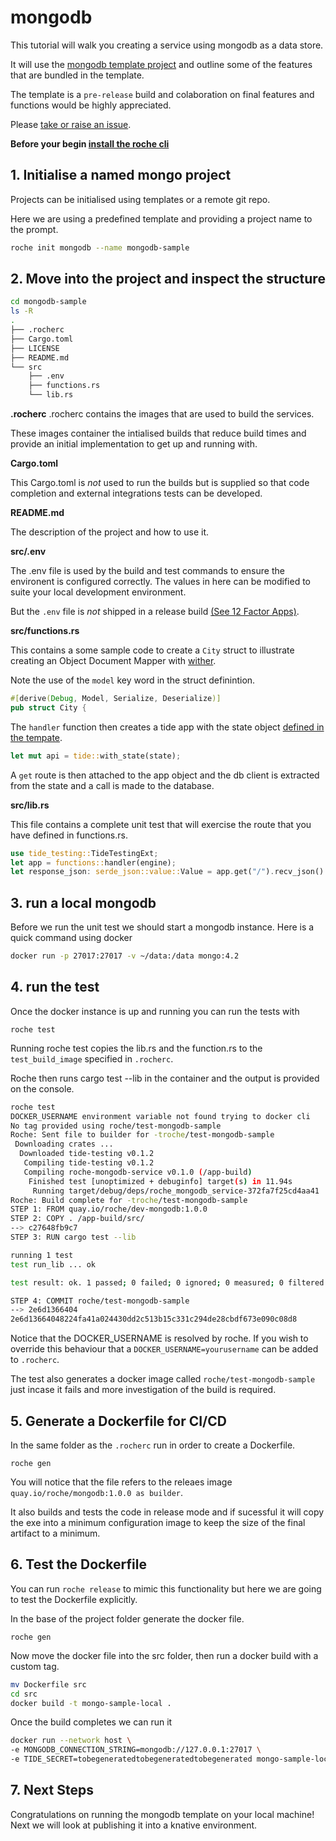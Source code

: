 # mongodb

This tutorial will walk you creating a service using mongodb as a data store. 

It will use the [mongodb template project](https://github.com/roche-rs/mongodb/) 
and outline some of the features that are bundled in the template.

The template is a `pre-release` build and colaboration on final features and functions would be highly appreciated. 

Please [take or raise an issue](https://github.com/roche-rs/mongodb/). 

**Before your begin [install the roche cli](/cli/index.html)**

## 1. Initialise a named mongo project

Projects can be initialised using templates or a remote git repo.

Here we are using a predefined template and providing a project name to the prompt.

```bash
roche init mongodb --name mongodb-sample
```

## 2. Move into the project and inspect the structure

```bash 
cd mongodb-sample
ls -R
.
├── .rocherc
├── Cargo.toml
├── LICENSE
├── README.md
└── src
    ├── .env
    ├── functions.rs
    └── lib.rs
```

**.rocherc**
.rocherc contains the images that are used to build the services.

These images container the intialised builds that reduce build times and provide an initial implementation to get up and running with.

**Cargo.toml**

This Cargo.toml is *not* used to run the builds but is supplied so that code completion and external integrations tests can be developed.

**README.md**

The description of the project and how to use it.

**src/.env**

The .env file is used by the build and test commands to ensure the environent is configured correctly.
The values in here can be modified to suite your local development environment. 

But the `.env` file is *not* shipped in a release build [(See 12 Factor Apps)](https://12factor.net/config).

**src/functions.rs**

This contains a some sample code to create a `City` struct to illustrate creating an Object Document Mapper with [wither](https://github.com/thedodd/wither).

Note the use of the `model` key word in the struct definintion.

```rust
#[derive(Debug, Model, Serialize, Deserialize)]
pub struct City {
``` 

The `handler` function then creates a tide app with the state object [defined in the tempate](https://github.com/roche-rs/mongodb/blob/main/image/src/main.rs#L47).

```rust
let mut api = tide::with_state(state);
```

A `get` route is then attached to the app object and the db client is extracted from the state and a call is made to the database.

**src/lib.rs**

This file contains a complete unit test that will exercise the route that you have defined in functions.rs.

```rust
use tide_testing::TideTestingExt;
let app = functions::handler(engine);
let response_json: serde_json::value::Value = app.get("/").recv_json().await.unwrap();
```

## 3. run a local mongodb

Before we run the unit test we should start a mongodb instance.
Here is a quick command using docker

```bash
docker run -p 27017:27017 -v ~/data:/data mongo:4.2
```

## 4. run the test

Once the docker instance is up and running you can run the tests with

```
roche test
```

Running roche test copies the lib.rs and the function.rs to the `test_build_image` specified in `.rocherc`.

Roche then runs cargo test --lib in the container and the output is provided on the console.

```bash
roche test
DOCKER_USERNAME environment variable not found trying to docker cli
No tag provided using roche/test-mongodb-sample
Roche: Sent file to builder for -troche/test-mongodb-sample
 Downloading crates ...
  Downloaded tide-testing v0.1.2
   Compiling tide-testing v0.1.2
   Compiling roche-mongodb-service v0.1.0 (/app-build)
    Finished test [unoptimized + debuginfo] target(s) in 11.94s
     Running target/debug/deps/roche_mongodb_service-372fa7f25cd4aa41
Roche: Build complete for -troche/test-mongodb-sample
STEP 1: FROM quay.io/roche/dev-mongodb:1.0.0
STEP 2: COPY . /app-build/src/
--> c27648fb9c7
STEP 3: RUN cargo test --lib 

running 1 test
test run_lib ... ok

test result: ok. 1 passed; 0 failed; 0 ignored; 0 measured; 0 filtered out

STEP 4: COMMIT roche/test-mongodb-sample
--> 2e6d1366404
2e6d13664048224fa41a024430dd2c513b15c331c294de28cbdf673e090c08d8
```

Notice that the DOCKER_USERNAME is resolved by roche. If you wish to override this behaviour that a `DOCKER_USERNAME=yourusername` can be added to `.rocherc`.

The test also generates a docker image called `roche/test-mongodb-sample` just incase it fails and more investigation of the build is required.

## 5. Generate a Dockerfile for CI/CD

In the same folder as the `.rocherc` run in order to create a Dockerfile.

```
roche gen
```

You will notice that the file refers to the releaes image `quay.io/roche/mongodb:1.0.0 as builder`.

It also builds and tests the code in release mode and if sucessful it will copy the exe into a minimum configuration image to keep the size of the final artifact to a minimum. 

## 6. Test the Dockerfile

You can run `roche release` to mimic this functionality but here we are going to test the Dockerfile explicitly.

In the base of the project folder generate the docker file.
```
roche gen
```

Now move the docker file into the src folder, then run a docker build with a custom tag.

```bash
mv Dockerfile src
cd src
docker build -t mongo-sample-local .
```

Once the build completes we can run it 

```bash
docker run --network host \
-e MONGODB_CONNECTION_STRING=mongodb://127.0.0.1:27017 \
-e TIDE_SECRET=tobegeneratedtobegeneratedtobegenerated mongo-sample-local

```

## 7. Next Steps

Congratulations on running the mongodb template on your local machine!
Next we will look at publishing it into a knative environment.
